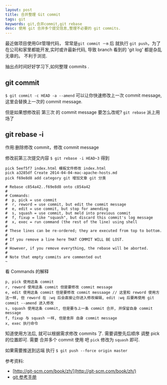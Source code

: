 ```yaml
---
layout: post
title: 合并整理 Git commit 
tags: git
keywords: git,合并commit,git rebase
desc: 使用 git 合并多个提交信息,整理不必要的 git commits.
---
```


最近做项目使用Git管理代码， 常常是`git commit －m` 后 就执行 `git push`，为了在公司和家里都能开发,实时或许最新代码, 导致 branch 看到的 'git log' 都是杂乱无章的。 不利于浏览.

抽出点时间好好学习下,如何整理 commits .


## git commit ##
`$ git commit -c HEAD -a --amend` 可以让你快速修改上一次 commit message, 这里会替换上一次的 commit message. 

但是如果想修改前 第三次 的 commit message 要怎么改呢? `git rebase` 派上用场了

## git rebase -i ##	

作用:删除修改 commit，修改 commit message

修改前第三次提交内容
`$ git rebase -i HEAD~3` 得到

```
pick 5eef5f7 index.html 模板文件修改 index.html
pick a3285df Create 2014-04-04-mac-apache-hosts.md
pick f69e8d8 add category git 增加文章 git 分类

# Rebase c854a42..f69e8d8 onto c854a42
#
# Commands:
#  p, pick = use commit
#  r, reword = use commit, but edit the commit message
#  e, edit = use commit, but stop for amending
#  s, squash = use commit, but meld into previous commit
#  f, fixup = like "squash", but discard this commit's log message
#  x, exec = run command (the rest of the line) using shell
#
# These lines can be re-ordered; they are executed from top to bottom.
#
# If you remove a line here THAT COMMIT WILL BE LOST.
#
# However, if you remove everything, the rebase will be aborted.
#
# Note that empty commits are commented out
~      
```
看 Commands 的解释
```
p, pick 使用这条 commit
r, reword 使用这条 commit 但是要修改 commit message
e, edit 使用这条 commit 但是要修改 commit messaage // 这里和 reword 使用方法一样, 但 reword 在 :wq 后会直接让你进入修改编辑, edit :wq 后要再使用 git commit --amend 进入修改
s, squash 使用这条 commit, 但是要与上一条 commit 合并, 并保留自身 commit message
f, fixup 与 squash 一样, 但是舍弃 自身 commit message
x, exec 执行命令
```

知道使用方法后, 就可以根据需求修改 commits 了. 需要调整先后顺序 调整 pick 的位置即可.
需要 合并多个 commit 使用 吧 `pick` 修改为 `squash` 即可.

如果需要推送到远端 执行 
`$ git push --force origin master`


参考资料:

* [http://git-scm.com/book/zh/](http://git-scm.com/book/zh/)
* [git 参考手册](http://gitref.org/zh/creating/)